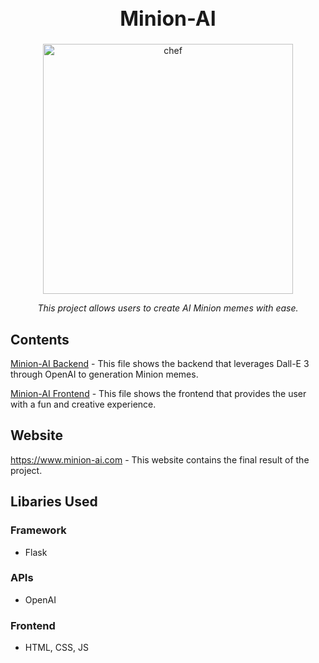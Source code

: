 <h1 align="center" style="font-weight:bold;font-size:32px;">Minion-AI</h1>

<div align="center">
	<img src="https://i.pinimg.com/736x/df/11/f7/df11f7053426c06d1c6073f88571ac40.jpg" alt="chef" height="400"/>
	<br>
  	<p id="desc" style="font-style:italic;text-align:center;">This project allows users to create AI Minion memes with ease.
  	</p>
</div>

## Contents
 [Minion-AI Backend](/MinionArt.py) - This file shows the backend that leverages Dall-E 3 through OpenAI to generation Minion memes.
 
 [Minion-AI Frontend](/templates/index.html) - This file shows the frontend that provides the user with a fun and creative experience.

## Website
https://www.minion-ai.com - This website contains the final result of the project. 


## Libaries Used
### Framework
* Flask

### APIs 
* OpenAI

### Frontend
* HTML, CSS, JS
